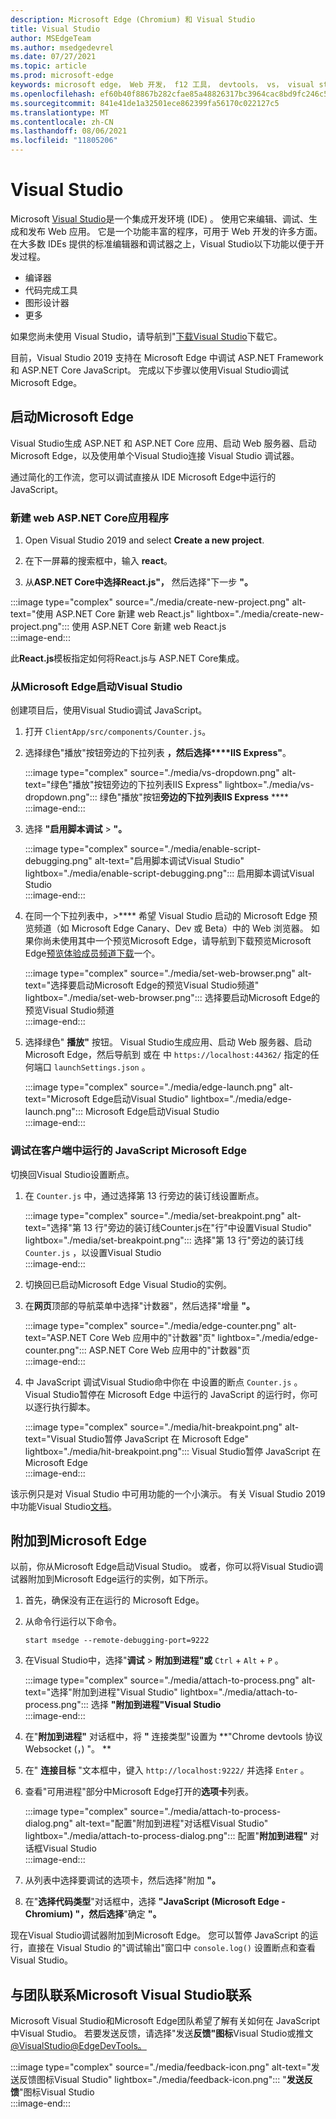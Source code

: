 ```yaml
---
description: Microsoft Edge (Chromium) 和 Visual Studio
title: Visual Studio
author: MSEdgeTeam
ms.author: msedgedevrel
ms.date: 07/27/2021
ms.topic: article
ms.prod: microsoft-edge
keywords: microsoft edge， Web 开发， f12 工具， devtools， vs， visual studio， 调试器
ms.openlocfilehash: ef60b40f8867b282cfae85a48826317bc3964cac8bd9fc246c54c4b577e75cce
ms.sourcegitcommit: 841e41de1a32501ece862399fa56170c022127c5
ms.translationtype: MT
ms.contentlocale: zh-CN
ms.lasthandoff: 08/06/2021
ms.locfileid: "11805206"
---
```

# <a name="visual-studio"></a>Visual Studio  

Microsoft [Visual Studio][MicrosoftVisualstudioVs]是一个集成开发环境 \(IDE\) 。   使用它来编辑、调试、生成和发布 Web 应用。  它是一个功能丰富的程序，可用于 Web 开发的许多方面。  在大多数 IDEs 提供的标准编辑器和调试器之上，Visual Studio以下功能以便于开发过程。  

*   编译器  
*   代码完成工具  
*   图形设计器  
*   更多  
    
如果您尚未使用 Visual Studio，请导航到"[下载Visual Studio][MicrosoftVisualstudioDownloads]下载它。  

目前，Visual Studio 2019 支持在 Microsoft Edge 中调试 ASP.NET Framework 和 ASP.NET Core JavaScript。  完成以下步骤以使用Visual Studio调试Microsoft Edge。  

## <a name="launch-microsoft-edge"></a>启动Microsoft Edge  

Visual Studio生成 ASP.NET 和 ASP.NET Core 应用、启动 Web 服务器、启动 Microsoft Edge，以及使用单个Visual Studio连接 Visual Studio 调试器。  

通过简化的工作流，您可以调试直接从 IDE Microsoft Edge中运行的 JavaScript。  

### <a name="create-a-new-aspnet-core-web-app"></a>新建 web ASP.NET Core应用程序  

1.  Open Visual Studio 2019 and select **Create a new project**.  

1.  在下一屏幕的搜索框中，输入 **react**。  

1.  从**ASP.NET Core中选择React.js"，** 然后选择"下一步 **"。**  

:::image type="complex" source="./media/create-new-project.png" alt-text="使用 ASP.NET Core 新建 web React.js" lightbox="./media/create-new-project.png":::
   使用 ASP.NET Core 新建 web React.js  
:::image-end:::  

此**React.js**模板指定如何将React.js与 ASP.NET Core集成。  

### <a name="launch-microsoft-edge-from-visual-studio"></a>从Microsoft Edge启动Visual Studio  

创建项目后，使用Visual Studio调试 JavaScript。  

1.  打开 `ClientApp/src/components/Counter.js`。  

1.  选择绿色"播放"按钮旁边的下拉列表 **，然后选择****IIS Express"**。  
    
    :::image type="complex" source="./media/vs-dropdown.png" alt-text="绿色"播放"按钮旁边的下拉列表IIS Express" lightbox="./media/vs-dropdown.png":::
       绿色"播放"按钮**旁边的下拉列表IIS Express** ****  
    :::image-end:::  

1.  选择 **"启用脚本调试**  >  **"。**  

    :::image type="complex" source="./media/enable-script-debugging.png" alt-text="启用脚本调试Visual Studio" lightbox="./media/enable-script-debugging.png":::
       启用脚本调试Visual Studio  
    :::image-end:::  

1.  在同一个下拉列表中，>**** 希望 Visual Studio 启动的 Microsoft Edge 预览频道（如 Microsoft Edge Canary、Dev 或 Beta）中的 Web 浏览器。  如果你尚未使用其中一个预览Microsoft Edge，请导航到下载预览Microsoft Edge[预览体验成员频道下载][MicrosoftedgeinsiderDownload]一个。  

    :::image type="complex" source="./media/set-web-browser.png" alt-text="选择要启动Microsoft Edge的预览Visual Studio频道" lightbox="./media/set-web-browser.png":::
       选择要启动Microsoft Edge的预览Visual Studio频道  
    :::image-end:::  

1.  选择绿色" **播放"** 按钮。  Visual Studio生成应用、启动 Web 服务器、启动 Microsoft Edge，然后导航到 或在 中 `https://localhost:44362/` 指定的任何端口 `launchSettings.json` 。  

    :::image type="complex" source="./media/edge-launch.png" alt-text="Microsoft Edge启动Visual Studio" lightbox="./media/edge-launch.png":::
       Microsoft Edge启动Visual Studio  
    :::image-end:::  

### <a name="debug-javascript-running-in-microsoft-edge"></a>调试在客户端中运行的 JavaScript Microsoft Edge  

切换回Visual Studio设置断点。  

1.  在 `Counter.js` 中，通过选择第 13 行旁边的装订线设置断点。  

    :::image type="complex" source="./media/set-breakpoint.png" alt-text="选择"第 13 行"旁边的装订线Counter.js在"行"中设置Visual Studio" lightbox="./media/set-breakpoint.png":::
       选择"第 13 行"旁边的装订线 `Counter.js` ，以设置Visual Studio  
    :::image-end:::  

1.  切换回已启动Microsoft Edge Visual Studio的实例。  

1.  在**网页**顶部的导航菜单中选择"计数器"，然后选择"增量 **"。**  

    :::image type="complex" source="./media/edge-counter.png" alt-text="ASP.NET Core Web 应用中的"计数器"页" lightbox="./media/edge-counter.png":::
       ASP.NET Core Web 应用中的"计数器"页  
    :::image-end:::  

1.  中 JavaScript 调试Visual Studio命中你在 中设置的断点 `Counter.js` 。  Visual Studio暂停在 Microsoft Edge 中运行的 JavaScript 的运行时，你可以逐行执行脚本。  

    :::image type="complex" source="./media/hit-breakpoint.png" alt-text="Visual Studio暂停 JavaScript 在 Microsoft Edge" lightbox="./media/hit-breakpoint.png":::
       Visual Studio暂停 JavaScript 在 Microsoft Edge  
    :::image-end:::  

该示例只是对 Visual Studio 中可用功能的一个小演示。  有关 Visual Studio 2019 中功能Visual Studio[文档][VisualStudioWindowsIndex]。  

## <a name="attach-to-microsoft-edge"></a>附加到Microsoft Edge  

以前，你从Microsoft Edge启动Visual Studio。  或者，你可以将Visual Studio调试器附加到Microsoft Edge运行的实例，如下所示。  

1.  首先，确保没有正在运行的 Microsoft Edge。  

1.  从命令行运行以下命令。  

    ```console
    start msedge --remote-debugging-port=9222
    ```  

1.  在Visual Studio中，选择"**调试**  >  **附加到进程"或** `Ctrl` + `Alt` + `P` 。  

    :::image type="complex" source="./media/attach-to-process.png" alt-text="选择"附加到进程"Visual Studio" lightbox="./media/attach-to-process.png":::
       选择 **"附加到进程"Visual Studio**  
    :::image-end:::  

1.  在"**附加到进程"** 对话框中，将 **"** 连接类型"设置为 **"Chrome devtools 协议 Websocket (，) "。 **  

1.  在" **连接目标** "文本框中，键入 `http://localhost:9222/` 并选择 `Enter` 。  

1.  查看"可用进程"部分中Microsoft Edge打开的**选项卡**列表。  

    :::image type="complex" source="./media/attach-to-process-dialog.png" alt-text="配置"附加到进程"对话框Visual Studio" lightbox="./media/attach-to-process-dialog.png":::
       配置"**附加到进程"** 对话框Visual Studio  
    :::image-end:::  

1.  从列表中选择要调试的选项卡，然后选择"附加 **"。**  

1.  在"**选择代码类型**"对话框中，选择 **"JavaScript (Microsoft Edge - Chromium) "，然后选择**"确定 **"。**  

现在Visual Studio调试器附加到Microsoft Edge。  您可以暂停 JavaScript 的运行，直接在 Visual Studio 的"调试输出"窗口中 `console.log()` 设置断点和查看Visual Studio。  

## <a name="getting-in-touch-with-the-microsoft-visual-studio-team"></a>与团队联系Microsoft Visual Studio联系  

Microsoft Visual Studio和Microsoft Edge团队希望了解有关如何在 JavaScript 中Visual Studio。  若要发送反馈，请选择"发送**反馈"图标**Visual Studio或推文[@VisualStudio@EdgeDevTools。][TwitterIntentTweetViualstudioEdgdevtools]  

:::image type="complex" source="./media/feedback-icon.png" alt-text="发送反馈图标Visual Studio" lightbox="./media/feedback-icon.png":::
   "**发送反馈**"图标Visual Studio  
:::image-end:::  

<!-- links -->  

[VisualStudioWindowsIndex]: /visualstudio/windows/index "Visual Studio文档|Microsoft Docs"  

[MicrosoftVisualstudioDownloads]: https://visualstudio.microsoft.com/downloads "下载Visual Studio"  
[MicrosoftVisualstudioVs]: https://visualstudio.microsoft.com/vs "Visual StudioIDE"  

[MicrosoftedgeinsiderDownload]: https://www.microsoftedgeinsider.com/download "下载 Microsoft Edge 预览体验成员频道"  

[TwitterIntentTweetViualstudioEdgdevtools]: https://twitter.com/intent/tweet?text=@VisualStudio+@EdgeDevTools "推文@VisualStudio和@EdgeDevTools |Twitter"  
